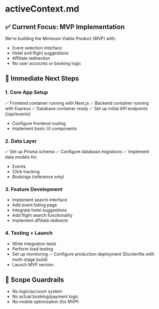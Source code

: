 # activeContext.md

## ✅ Current Focus: MVP Implementation

We're building the Minimum Viable Product (MVP) with:

- Event selection interface
- Hotel and flight suggestions
- Affiliate redirection
- No user accounts or booking logic

## 🧭 Immediate Next Steps

### 1. Core App Setup

✅ Frontend container running with Next.js
✅ Backend container running with Express
✅ Database container ready
✅ Set up initial API endpoints (/api/events)
- Configure frontend routing
- Implement basic UI components

### 2. Data Layer

✅ Set up Prisma schema
✅ Configure database migrations
✅ Implement data models for:
  - Events
  - Click tracking
  - Bookings (reference only)

### 3. Feature Development

- Implement search interface
- Add event listing page
- Integrate hotel suggestions
- Add flight search functionality
- Implement affiliate redirects

### 4. Testing + Launch

- Write integration tests
- Perform load testing
- Set up monitoring
✅ Configure production deployment (Dockerfile with multi-stage build)
- Launch MVP version

## 🧱 Scope Guardrails

- No login/account system
- No actual booking/payment logic
- No mobile optimization (for MVP)
